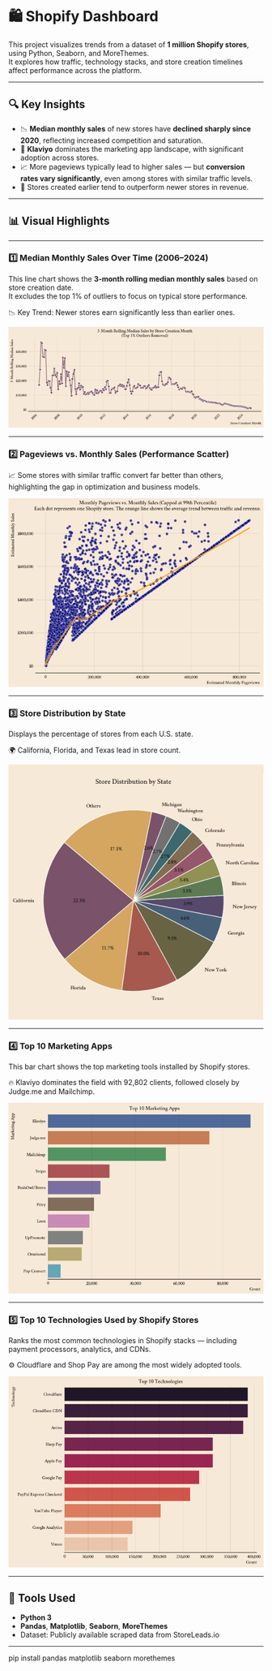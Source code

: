 # 🛍️ Shopify Dashboard

This project visualizes trends from a dataset of **1 million Shopify stores**, using Python, Seaborn, and MoreThemes.  
It explores how traffic, technology stacks, and store creation timelines affect performance across the platform.

---

## 🔍 Key Insights

- 📉 **Median monthly sales** of new stores have **declined sharply since 2020**, reflecting increased competition and saturation.
- 🛒 **Klaviyo** dominates the marketing app landscape, with significant adoption across stores.
- 📈 More pageviews typically lead to higher sales — but **conversion rates vary significantly**, even among stores with similar traffic levels.
- 🧠 Stores created earlier tend to outperform newer stores in revenue.

---

## 📊 Visual Highlights

---

### 1️⃣ Median Monthly Sales Over Time (2006–2024)

This line chart shows the **3-month rolling median monthly sales** based on store creation date.  
It excludes the top 1% of outliers to focus on typical store performance.

📉 Key Trend: Newer stores earn significantly less than earlier ones.

![Line Chart](creationstore.png)

---

### 2️⃣ Pageviews vs. Monthly Sales (Performance Scatter)


📈 Some stores with similar traffic convert far better than others, highlighting the gap in optimization and business models.

![Scatter Plot](PageViewVSsales.png)

---

### 3️⃣ Store Distribution by State

Displays the percentage of stores from each U.S. state.  

🌍 California, Florida, and Texas lead in store count.

![State Distribution](StateDistrubution.png)

---

### 4️⃣ Top 10 Marketing Apps

This bar chart shows the top marketing tools installed by Shopify stores.  

🔥 Klaviyo dominates the field with 92,802 clients, followed closely by Judge.me and Mailchimp.

![Top 10 Apps](Top10Apps.png)

---

### 5️⃣ Top 10 Technologies Used by Shopify Stores

Ranks the most common technologies in Shopify stacks — including payment processors, analytics, and CDNs.

⚙️ Cloudflare and Shop Pay are among the most widely adopted tools.

![Top 10 Technologies](Top10Technologies.png)

---

## 🧪 Tools Used

- **Python 3**
- **Pandas**, **Matplotlib**, **Seaborn**, **MoreThemes**
- Dataset: Publicly available scraped data from StoreLeads.io

---


   pip install pandas matplotlib seaborn morethemes

